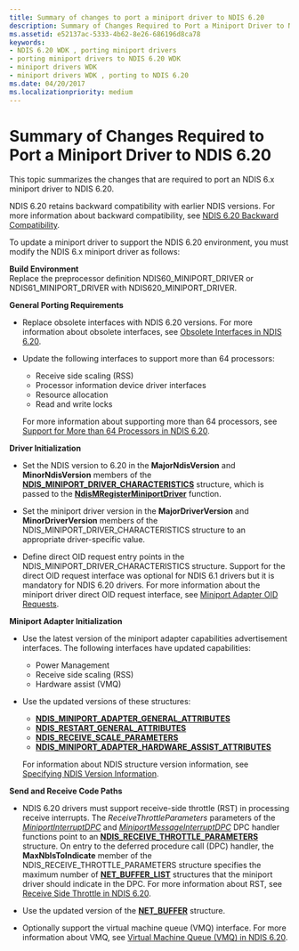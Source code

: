 ```yaml
---
title: Summary of changes to port a miniport driver to NDIS 6.20
description: Summary of Changes Required to Port a Miniport Driver to NDIS 6.20
ms.assetid: e52137ac-5333-4b62-8e26-686196d8ca78
keywords:
- NDIS 6.20 WDK , porting miniport drivers
- porting miniport drivers to NDIS 6.20 WDK
- miniport drivers WDK
- miniport drivers WDK , porting to NDIS 6.20
ms.date: 04/20/2017
ms.localizationpriority: medium
---
```


# Summary of Changes Required to Port a Miniport Driver to NDIS 6.20





This topic summarizes the changes that are required to port an NDIS 6.x miniport driver to NDIS 6.20.

NDIS 6.20 retains backward compatibility with earlier NDIS versions. For more information about backward compatibility, see [NDIS 6.20 Backward Compatibility](ndis-6-20-backward-compatibility.md).

To update a miniport driver to support the NDIS 6.20 environment, you must modify the NDIS 6.x miniport driver as follows:

<a href="" id="build-environment"></a>**Build Environment**  
Replace the preprocessor definition NDIS60\_MINIPORT\_DRIVER or NDIS61\_MINIPORT\_DRIVER with NDIS620\_MINIPORT\_DRIVER.

<a href="" id="general-porting-requirements"></a>**General Porting Requirements**  
-   Replace obsolete interfaces with NDIS 6.20 versions. For more information about obsolete interfaces, see [Obsolete Interfaces in NDIS 6.20](obsolete-interfaces-in-ndis-6-20.md).

-   Update the following interfaces to support more than 64 processors:

    -   Receive side scaling (RSS)
    -   Processor information device driver interfaces
    -   Resource allocation
    -   Read and write locks

    For more information about supporting more than 64 processors, see [Support for More than 64 Processors in NDIS 6.20](support-for-more-than-64-processors-in-ndis-6-20.md).

<a href="" id="driver-initialization"></a>**Driver Initialization**  
-   Set the NDIS version to 6.20 in the **MajorNdisVersion** and **MinorNdisVersion** members of the [**NDIS\_MINIPORT\_DRIVER\_CHARACTERISTICS**](/windows-hardware/drivers/ddi/ndis/ns-ndis-_ndis_miniport_driver_characteristics) structure, which is passed to the [**NdisMRegisterMiniportDriver**](/windows-hardware/drivers/ddi/ndis/nf-ndis-ndismregisterminiportdriver) function.

-   Set the miniport driver version in the **MajorDriverVersion** and **MinorDriverVersion** members of the NDIS\_MINIPORT\_DRIVER\_CHARACTERISTICS structure to an appropriate driver-specific value.

-   Define direct OID request entry points in the NDIS\_MINIPORT\_DRIVER\_CHARACTERISTICS structure. Support for the direct OID request interface was optional for NDIS 6.1 drivers but it is mandatory for NDIS 6.20 drivers. For more information about the miniport driver direct OID request interface, see [Miniport Adapter OID Requests](miniport-adapter-oid-requests.md).

<a href="" id="miniport-adapter-initialization"></a>**Miniport Adapter Initialization**  
-   Use the latest version of the miniport adapter capabilities advertisement interfaces. The following interfaces have updated capabilities:
    -   Power Management
    -   Receive side scaling (RSS)
    -   Hardware assist (VMQ)
-   Use the updated versions of these structures:

    -   [**NDIS\_MINIPORT\_ADAPTER\_GENERAL\_ATTRIBUTES**](/windows-hardware/drivers/ddi/ndis/ns-ndis-_ndis_miniport_adapter_general_attributes)
    -   [**NDIS\_RESTART\_GENERAL\_ATTRIBUTES**](/windows-hardware/drivers/ddi/ndis/ns-ndis-_ndis_restart_general_attributes)
    -   [**NDIS\_RECEIVE\_SCALE\_PARAMETERS**](/windows-hardware/drivers/ddi/ntddndis/ns-ntddndis-_ndis_receive_scale_parameters)
    -   [**NDIS\_MINIPORT\_ADAPTER\_HARDWARE\_ASSIST\_ATTRIBUTES**](/windows-hardware/drivers/ddi/ndis/ns-ndis-_ndis_miniport_adapter_hardware_assist_attributes)

    For information about NDIS structure version information, see [Specifying NDIS Version Information](specifying-ndis-version-information.md).

<a href="" id="send-and-receive-code-paths"></a>**Send and Receive Code Paths**  
-   NDIS 6.20 drivers must support receive-side throttle (RST) in processing receive interrupts. The *ReceiveThrottleParameters* parameters of the [*MiniportInterruptDPC*](/windows-hardware/drivers/ddi/ndis/nc-ndis-miniport_interrupt_dpc) and [*MiniportMessageInterruptDPC*](/windows-hardware/drivers/ddi/ndis/nc-ndis-miniport_message_interrupt_dpc) DPC handler functions point to an [**NDIS\_RECEIVE\_THROTTLE\_PARAMETERS**](/windows-hardware/drivers/ddi/ndis/ns-ndis-_ndis_receive_throttle_parameters) structure. On entry to the deferred procedure call (DPC) handler, the **MaxNblsToIndicate** member of the NDIS\_RECEIVE\_THROTTLE\_PARAMETERS structure specifies the maximum number of [**NET\_BUFFER\_LIST**](/windows-hardware/drivers/ddi/nbl/ns-nbl-net_buffer_list) structures that the miniport driver should indicate in the DPC. For more information about RST, see [Receive Side Throttle in NDIS 6.20](receive-side-throttle-in-ndis-6-20.md).

-   Use the updated version of the [**NET\_BUFFER**](/windows-hardware/drivers/ddi/ndis/ns-ndis-_net_buffer) structure.

-   Optionally support the virtual machine queue (VMQ) interface. For more information about VMQ, see [Virtual Machine Queue (VMQ) in NDIS 6.20](virtual-machine-queue--vmq--in-ndis-6-20.md).

 

